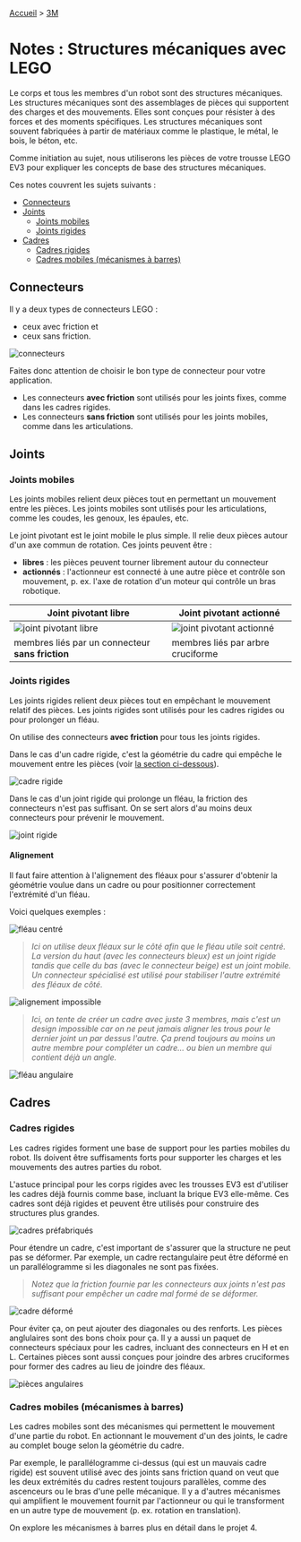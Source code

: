 [Accueil](./index.md) > [3M](./acceuil3M.md#projet-3--structures-mécaniques)

# Notes : Structures mécaniques avec LEGO

Le corps et tous les membres d'un robot sont des structures mécaniques. Les structures mécaniques sont des assemblages de pièces qui supportent des charges et des mouvements. Elles sont conçues pour résister à des forces et des moments spécifiques. Les structures mécaniques sont souvent fabriquées à partir de matériaux comme le plastique, le métal, le bois, le béton, etc.

Comme initiation au sujet, nous utiliserons les pièces de votre trousse LEGO EV3 pour expliquer les concepts de base des structures mécaniques.

Ces notes couvrent les sujets suivants :

- [Connecteurs](#connecteurs)
- [Joints](#joints)
  - [Joints mobiles](#joints-mobiles)
  - [Joints rigides](#joints-rigides)
- [Cadres](#cadres)
  - [Cadres rigides](#cadres-fixes)
  - [Cadres mobiles (mécanismes à barres)](#cadres-mobiles)

## Connecteurs

Il y a deux types de connecteurs LEGO :

- ceux avec friction et
- ceux sans friction.

![connecteurs](./images/p3/connecteurs.drawio.png)

Faites donc attention de choisir le bon type de connecteur pour votre application.

- Les connecteurs **avec friction** sont utilisés pour les joints fixes, comme dans les cadres rigides.
- Les connecteurs **sans friction** sont utilisés pour les joints mobiles, comme dans les articulations.

## Joints

### Joints mobiles

Les joints mobiles relient deux pièces tout en permettant un mouvement entre les pièces. Les joints mobiles sont utilisés pour les articulations, comme les coudes, les genoux, les épaules, etc.

Le joint pivotant est le joint mobile le plus simple. Il relie deux pièces autour d'un axe commun de rotation. Ces joints peuvent être :

- **libres** : les pièces peuvent tourner librement autour du connecteur
- **actionnés** : l'actionneur est connecté à une autre pièce et contrôle son mouvement, p. ex. l'axe de rotation d'un moteur qui contrôle un bras robotique.

| Joint pivotant libre                                          | Joint pivotant actionné                                             |
| ------------------------------------------------------------- | ------------------------------------------------------------------- |
| ![joint pivotant libre](./images/p3/joint_pivotant_libre.png) | ![joint pivotant actionné](./images/p3/joint_pivotant_actionne.png) |
| membres liés par un connecteur **sans friction**              | membres liés par arbre cruciforme                                   |

### Joints rigides

Les joints rigides relient deux pièces tout en empêchant le mouvement relatif des pièces. Les joints rigides sont utilisés pour les cadres rigides ou pour prolonger un fléau.

On utilise des connecteurs **avec friction** pour tous les joints rigides.

Dans le cas d'un cadre rigide, c'est la géométrie du cadre qui empêche le mouvement entre les pièces (voir [la section ci-dessous](#cadres-rigides)).

![cadre rigide](./images/p3/cadre_rigide.png)

Dans le cas d'un joint rigide qui prolonge un fléau, la friction des connecteurs n'est pas suffisant. On se sert alors d'au moins deux connecteurs pour prévenir le mouvement.

![joint rigide](./images/p3/joint_rigide_fleau.png)

#### Alignement

Il faut faire attention à l'alignement des fléaux pour s'assurer d'obtenir la géométrie voulue dans un cadre ou pour positionner correctement l'extrémité d'un fléau.

Voici quelques exemples :

![fléau centré](./images/p3/align_fleau-centre.png)

> _Ici on utilise deux fléaux sur le côté afin que le fléau utile soit centré. La version du haut (avec les connecteurs bleux) est un joint rigide tandis que celle du bas (avec le connecteur beige) est un joint mobile. Un connecteur spécialisé est utilisé pour stabiliser l'autre extrémité des fléaux de côté._

![alignement impossible](./images/p3/cadre_align-impossible.png)

> _Ici, on tente de créer un cadre avec juste 3 membres, mais c'est un design impossible car on ne peut jamais aligner les trous pour le dernier joint un par dessus l'autre. Ça prend toujours au moins un autre membre pour compléter un cadre... ou bien un membre qui contient déjà un angle._

![fléau angulaire](./images/p3/align_fleau-angle.png)

## Cadres

### Cadres rigides

Les cadres rigides forment une base de support pour les parties mobiles du robot. Ils doivent être suffisaments forts pour supporter les charges et les mouvements des autres parties du robot.

L'astuce principal pour les corps rigides avec les trousses EV3 est d'utiliser les cadres déjà fournis comme base, incluant la brique EV3 elle-même. Ces cadres sont déjà rigides et peuvent être utilisés pour construire des structures plus grandes.

![cadres préfabriqués](./images/p3/cadre_prefab.png)

Pour étendre un cadre, c'est important de s'assurer que la structure ne peut pas se déformer. Par exemple, un cadre rectangulaire peut être déformé en un parallélogramme si les diagonales ne sont pas fixées.

> _Notez que la friction fournie par les connecteurs aux joints n'est pas suffisant pour empêcher un cadre mal formé de se déformer._

![cadre déformé](./images/p3/cadre_deformable.png)

Pour éviter ça, on peut ajouter des diagonales ou des renforts. Les pièces anglulaires sont des bons choix pour ça. Il y a aussi un paquet de connecteurs spéciaux pour les cadres, incluant des connecteurs en H et en L. Certaines pièces sont aussi conçues pour joindre des arbres cruciformes pour former des cadres au lieu de joindre des fléaux.

![pièces angulaires](./images/p3/cadre_pieces.png)

### Cadres mobiles (mécanismes à barres)

Les cadres mobiles sont des mécanismes qui permettent le mouvement d'une partie du robot. En actionnant le mouvement d'un des joints, le cadre au complet bouge selon la géométrie du cadre.

Par exemple, le parallélogramme ci-dessus (qui est un mauvais cadre rigide) est souvent utilisé avec des joints sans friction quand on veut que les deux extrémités du cadres restent toujours parallèles, comme des ascenceurs ou le bras d'une pelle mécanique. Il y a d'autres mécanismes qui amplifient le mouvement fournit par l'actionneur ou qui le transforment en un autre type de mouvement (p. ex. rotation en translation).

On explore les mécanismes à barres plus en détail dans le projet 4.
